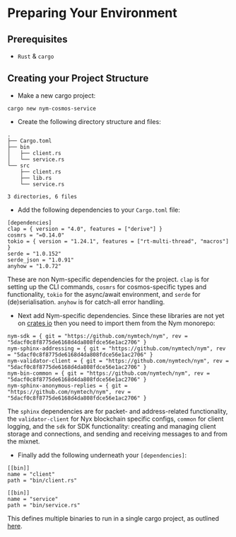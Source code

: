 # Preparing Your Environment

## Prerequisites
* `Rust` & `cargo`

## Creating your Project Structure

* Make a new cargo project:
```
cargo new nym-cosmos-service
```

* Create the following directory structure and files:
```
.
├── Cargo.toml
├── bin
│   ├── client.rs
│   └── service.rs
└── src
    ├── client.rs
    ├── lib.rs
    └── service.rs

3 directories, 6 files
```

* Add the following dependencies to your `Cargo.toml` file:
```
[dependencies]
clap = { version = "4.0", features = ["derive"] }
cosmrs = "=0.14.0"
tokio = { version = "1.24.1", features = ["rt-multi-thread", "macros"] }
serde = "1.0.152"
serde_json = "1.0.91"
anyhow = "1.0.72"
```

These are non Nym-specific dependencies for the project. `clap` is for setting up the CLI commands, `cosmrs` for cosmos-specific types and functionality, `tokio` for the async/await environment, and `serde` for (de)serialisation. `anyhow` is for catch-all error handling. 

* Next add Nym-specific dependencies. Since these libraries are not yet on [crates io](https://crates.io) then you need to import them from the Nym monorepo:
```
nym-sdk = { git = "https://github.com/nymtech/nym", rev = "5dacf0c8f8775de6168d4da808fdce56e1ac2706" }
nym-sphinx-addressing = { git = "https://github.com/nymtech/nym", rev = "5dacf0c8f8775de6168d4da808fdce56e1ac2706" }
nym-validator-client = { git = "https://github.com/nymtech/nym", rev = "5dacf0c8f8775de6168d4da808fdce56e1ac2706" }
nym-bin-common = { git = "https://github.com/nymtech/nym", rev = "5dacf0c8f8775de6168d4da808fdce56e1ac2706" }
nym-sphinx-anonymous-replies = { git = "https://github.com/nymtech/nym", rev = "5dacf0c8f8775de6168d4da808fdce56e1ac2706" }
```

The `sphinx` dependencies are for packet- and address-related functionality, the `validator-client` for Nyx blockchain specific configs, `common` for client logging, and the `sdk` for SDK functionality: creating and managing client storage and connections, and sending and receiving messages to and from the mixnet.

* Finally add the following underneath your `[dependencies]`:
```
[[bin]]
name = "client"
path = "bin/client.rs"

[[bin]]
name = "service"
path = "bin/service.rs"
```
This defines multiple binaries to run in a single cargo project, as outlined [here](https://doc.rust-lang.org/cargo/reference/cargo-targets.html#binaries).

